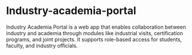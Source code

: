 # Industry-academia-portal
Industry Academia Portal is a web app that enables collaboration between industry and academia through modules like industrial visits, certification programs, and joint projects. It supports role-based access for students, faculty, and industry officials.
